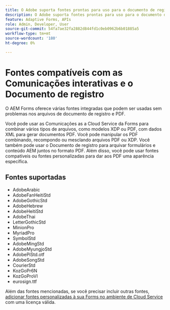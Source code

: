 ```yaml
---
title: O Adobe suporta fontes prontas para uso para o documento de registro e PDF
description: O Adobe suporta fontes prontas para uso para o documento de registro e PDF
feature: Adaptive Forms, APIs
role: Admin, Developer, User
source-git-commit: 54fa7ae32fa2882d844fd1c0eb0962b6b01885a5
workflow-type: tm+mt
source-wordcount: '180'
ht-degree: 0%

---
```



# Fontes compatíveis com as Comunicações interativas e o Documento de registro

O AEM Forms oferece várias fontes integradas que podem ser usadas sem problemas nos arquivos de documento de registro e PDF.

Você pode usar as Comunicações as a Cloud Service da Forms para combinar vários tipos de arquivos, como modelos XDP ou PDF, com dados XML para gerar documentos PDF. Você pode manipular os PDF combinando, recompondo ou mesclando arquivos PDF ou XDP. Você também pode usar o Documento de registro para arquivar formulários e conteúdo AEM juntos no formato PDF. Além disso, você pode usar fontes compatíveis ou fontes personalizadas para dar aos PDF uma aparência específica.

## Fontes suportadas

* AdobeArabic
* AdobeFanHeitiStd
* AdobeGothicStd
* AdobeHebrew
* AdobeHeitiStd
* AdobeThai
* LetterGothicStd
* MinionPro
* MyriadPro
* SymbolStd
* AdobeMingStd
* AdobeMyungjoStd
* AdobePiStd.otf
* AdobeSongStd
* CourierStd
* KozGoPr6N
* KozGoProVI
* eurosign.ttf

Além das fontes mencionadas, se você precisar incluir outras fontes, [adicionar fontes personalizadas à sua Forms no ambiente de Cloud Service](https://experienceleague.adobe.com/docs/experience-manager-cloud-service/content/forms/using-communications/use-custom-fonts.html) com uma licença válida.
